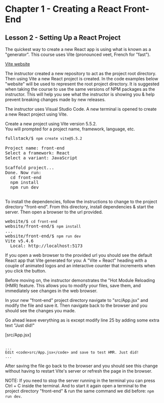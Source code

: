 # Chapter 1 - Creating a React Front-End
## Lesson 2 - Setting Up a React Project

The quickest way to create a new React app is using what is known as a "generator". This course uses Vite (pronounced veet, French for "fast").

[Vite website](https://vite.dev)

The instructor created a new repository to act as the project root directory. Then using Vite a new React project is created. In the code examples below "website" will be used to represent the root project directory. It is suggested when taking the course to use the same versions of NPM packages as the instructor. This will help you see what the instructor is showing you & help prevent breaking changes made by new releases.

The instructor uses Visual Studio Code. A new terminal is opened to create a new React project using Vite.

Create a new project using Vite version 5.5.2.<br>
You will prompted for a project name, framework, language, etc.

<pre>
fullstack/$ <code>npm create vite@5.5.2</code>
<samp>
Project name: front-end
Select a framework: React
Select a variant: JavaScript

Scaffold project...
Done. Now run:
&nbsp;&nbsp;cd front-end
&nbsp;&nbsp;npm install
&nbsp;&nbsp;npm run dev
</samp>
</pre>

To install the dependencies, follow the instructions to change to the project directory "front-end". From this directory, install dependencies & start the server. Then open a browser to the url provided.

<pre>
website/$ <code>cd front-end</code>
website/front-end/$ <code>npm install</code>
...
website/front-end/$ <code>npm run dev</code>
<samp>Vite v5.4.6
&nbsp;&nbsp;Local: http://localhost:5173</samp></pre>

If you open a web browser to the provided url you should see the default React app that Vite generated for you: A "Vite + React" heading with a couple of animated logos and an interactive counter that increments when you click the button.

Before moving on, the instructor demonstrates the "Hot Module Reloading (HMR) feature. This allows you to modify your files, save them, and immediately see changes in the web browser.

In your new "front-end" project directory navigate to "src/App.jsx" and modify the file and save it. Then navigate back to the browser and you should see the changes you made.

Go ahead leave everything as is except modify line 25 by adding some extra text "Just did!"

[src/App.jsx]<br>
<pre><code>
...
Edit &lt;code>src/App.jsx&lt;/code> and save to test HMR. Just did!
...
</code></pre>

After saving the file go back to the browser and you should see this change without having to restart Vite's server or refresh the page in the browser.

NOTE: If you need to stop the server running in the terminal you can press Ctrl + C inside the terminal. And to start it again open a terminal to the project directory "front-end" & run the same command we did before: `npm run dev`.

